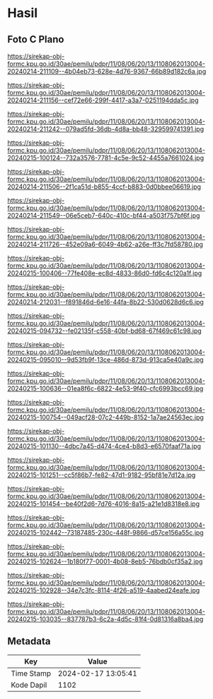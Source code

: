 # Hasil

## Foto C Plano

https://sirekap-obj-formc.kpu.go.id/30ae/pemilu/pdpr/11/08/06/20/13/1108062013004-20240214-211109--4b04eb73-628e-4d76-9367-66b89d182c6a.jpg

https://sirekap-obj-formc.kpu.go.id/30ae/pemilu/pdpr/11/08/06/20/13/1108062013004-20240214-211156--cef72e66-299f-4417-a3a7-0251194dda5c.jpg

https://sirekap-obj-formc.kpu.go.id/30ae/pemilu/pdpr/11/08/06/20/13/1108062013004-20240214-211242--079ad5fd-36db-4d8a-bb48-329599741391.jpg

https://sirekap-obj-formc.kpu.go.id/30ae/pemilu/pdpr/11/08/06/20/13/1108062013004-20240215-100124--732a3576-7781-4c5e-9c52-4455a7661024.jpg

https://sirekap-obj-formc.kpu.go.id/30ae/pemilu/pdpr/11/08/06/20/13/1108062013004-20240214-211506--2f1ca51d-b855-4ccf-b883-0d0bbee06619.jpg

https://sirekap-obj-formc.kpu.go.id/30ae/pemilu/pdpr/11/08/06/20/13/1108062013004-20240214-211549--06e5ceb7-640c-410c-bf44-a503f757bf6f.jpg

https://sirekap-obj-formc.kpu.go.id/30ae/pemilu/pdpr/11/08/06/20/13/1108062013004-20240214-211726--452e09a6-6049-4b62-a26e-ff3c7fd58780.jpg

https://sirekap-obj-formc.kpu.go.id/30ae/pemilu/pdpr/11/08/06/20/13/1108062013004-20240215-100406--77fe408e-ec8d-4833-86d0-fd6c4c120a1f.jpg

https://sirekap-obj-formc.kpu.go.id/30ae/pemilu/pdpr/11/08/06/20/13/1108062013004-20240214-212031--f891846d-6e16-44fa-8b22-530d0628d6c6.jpg

https://sirekap-obj-formc.kpu.go.id/30ae/pemilu/pdpr/11/08/06/20/13/1108062013004-20240215-094732--fe02135f-c558-40bf-bd68-67f469c61c98.jpg

https://sirekap-obj-formc.kpu.go.id/30ae/pemilu/pdpr/11/08/06/20/13/1108062013004-20240215-095010--9d53fb9f-13ce-486d-873d-913ca5e40a9c.jpg

https://sirekap-obj-formc.kpu.go.id/30ae/pemilu/pdpr/11/08/06/20/13/1108062013004-20240215-100636--01ea8f6c-6822-4e53-9f40-cfc6993bcc69.jpg

https://sirekap-obj-formc.kpu.go.id/30ae/pemilu/pdpr/11/08/06/20/13/1108062013004-20240215-100754--049acf28-07c2-449b-8152-1a7ae24563ec.jpg

https://sirekap-obj-formc.kpu.go.id/30ae/pemilu/pdpr/11/08/06/20/13/1108062013004-20240215-101130--4dbc7a45-d474-4ce4-b8d3-e6570faaf71a.jpg

https://sirekap-obj-formc.kpu.go.id/30ae/pemilu/pdpr/11/08/06/20/13/1108062013004-20240215-101251--cc5f86b7-fe82-47d1-9182-95bf81e7d12a.jpg

https://sirekap-obj-formc.kpu.go.id/30ae/pemilu/pdpr/11/08/06/20/13/1108062013004-20240215-101454--be40f2d6-7d76-4016-8a15-a21e1d8318e8.jpg

https://sirekap-obj-formc.kpu.go.id/30ae/pemilu/pdpr/11/08/06/20/13/1108062013004-20240215-102442--73187485-230c-448f-9866-d57ce156a55c.jpg

https://sirekap-obj-formc.kpu.go.id/30ae/pemilu/pdpr/11/08/06/20/13/1108062013004-20240215-102624--1b180f77-0001-4b08-8eb5-76bdb0cf35a2.jpg

https://sirekap-obj-formc.kpu.go.id/30ae/pemilu/pdpr/11/08/06/20/13/1108062013004-20240215-102928--34e7c3fc-8114-4f26-a519-4aabed24eafe.jpg

https://sirekap-obj-formc.kpu.go.id/30ae/pemilu/pdpr/11/08/06/20/13/1108062013004-20240215-103035--837787b3-6c2a-4d5c-81f4-0d81316a8ba4.jpg


## Metadata

| Key        | Value               |
| ---------- | ------------------- |
| Time Stamp | 2024-02-17 13:05:41 |
| Kode Dapil | 1102                |




